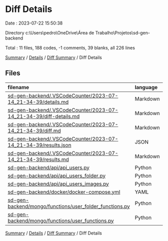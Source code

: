 # Diff Details

Date : 2023-07-22 15:50:38

Directory c:\\Users\\pedro\\OneDrive\\Área de Trabalho\\Projetos\\sd-gen-backend

Total : 11 files,  188 codes, -1 comments, 39 blanks, all 226 lines

[Summary](results.md) / [Details](details.md) / [Diff Summary](diff.md) / Diff Details

## Files
| filename | language | code | comment | blank | total |
| :--- | :--- | ---: | ---: | ---: | ---: |
| [sd-gen-backend/.VSCodeCounter/2023-07-14_21-34-39/details.md](/sd-gen-backend/.VSCodeCounter/2023-07-14_21-34-39/details.md) | Markdown | 47 | 0 | 6 | 53 |
| [sd-gen-backend/.VSCodeCounter/2023-07-14_21-34-39/diff-details.md](/sd-gen-backend/.VSCodeCounter/2023-07-14_21-34-39/diff-details.md) | Markdown | 40 | 0 | 6 | 46 |
| [sd-gen-backend/.VSCodeCounter/2023-07-14_21-34-39/diff.md](/sd-gen-backend/.VSCodeCounter/2023-07-14_21-34-39/diff.md) | Markdown | 26 | 0 | 7 | 33 |
| [sd-gen-backend/.VSCodeCounter/2023-07-14_21-34-39/results.json](/sd-gen-backend/.VSCodeCounter/2023-07-14_21-34-39/results.json) | JSON | 1 | 0 | 0 | 1 |
| [sd-gen-backend/.VSCodeCounter/2023-07-14_21-34-39/results.md](/sd-gen-backend/.VSCodeCounter/2023-07-14_21-34-39/results.md) | Markdown | 27 | 0 | 7 | 34 |
| [sd-gen-backend/api/api_users.py](/sd-gen-backend/api/api_users.py) | Python | -15 | 0 | 2 | -13 |
| [sd-gen-backend/api/api_users_folder.py](/sd-gen-backend/api/api_users_folder.py) | Python | 12 | 0 | 1 | 13 |
| [sd-gen-backend/api/api_users_images.py](/sd-gen-backend/api/api_users_images.py) | Python | 7 | -1 | 2 | 8 |
| [sd-gen-backend/docker/docker-compose.yml](/sd-gen-backend/docker/docker-compose.yml) | YAML | 25 | 0 | 6 | 31 |
| [sd-gen-backend/mongo/functions/user_folder_functions.py](/sd-gen-backend/mongo/functions/user_folder_functions.py) | Python | 12 | 0 | 1 | 13 |
| [sd-gen-backend/mongo/functions/user_functions.py](/sd-gen-backend/mongo/functions/user_functions.py) | Python | 6 | 0 | 1 | 7 |

[Summary](results.md) / [Details](details.md) / [Diff Summary](diff.md) / Diff Details